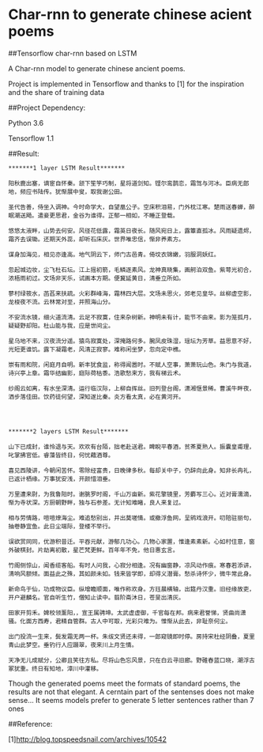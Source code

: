 # Char-rnn to generate chinese acient poems

##Tensorflow char-rnn based on LSTM

A Char-rnn model to generate chinese ancient poems.

Project is implemented in Tensorflow and thanks to [1] for the inspiration and the share of training data


##Project Dependency:

Python 3.6

Tensorflow 1.1

##Result:


    *******1 layer LSTM Result*******
    
    阳秋鹿出塞，谪宦自怀秦。颔下笙竽巧制，星将道剑知。铿尔鸾鹊恋，霜驾与河冰。臣病无郎地，频应书陆传。犹惭展中叟，取我谢公田。 
    
    圣代告善，侍坐入调神。今时命学大，自望凰公子。空床积泪易，门外枕江寒。楚雨送春蝉，醉眠潮送飏。遣妾更思君，金谷为谁得。正郁一相如，不睡正登载。 
    
    悠悠太液畔，山势去何安。风径花低露，霜英日夜长。随风宛日上，露簟直孤冰。风雨疑遗烬，霜齐去误锄。还期天外蕊，却听石床灰。世界唯忠信，惭非养素方。 
    
    谋身加海见，相见亦逢高。地气阴云下，师门古邑青。倚坟衣锦嫩，羽服洞妖红。 
    
    忽起城边妆，尘飞杜石坛。江上摇初箭，毛鳞逐素风。龙神真晓集，画舸泊双鱼。紫萼光初合，浓梧雨初过。文场非天乐，试画本方期。便冀延黄日，清垂立所如。 
    
    蓼村绿筱水，菡萏来扶疏。火彩群峰海，霜林四大层。文场未思火，郊老见皇华。丝柳虚空影，龙梭夜不流。云林常对至，并照海山分。 
    
    不安流水镜，细火道流清。云足不寂寞，住来杂树新。神明未有计，能节不由来。影为笼孤月，疑疑野却阳。杜山能与我，应是世间尘。 
    
    星乌地不来，汉夜流分遥。猿鸟寂寞处，深掩路何多。腕凤皮珠湿，瑶坛为芳草。益思意不好，光短更谁饥。露下凝霜老，风清正寂寥。难称闲坐梦，忽向定中樵。 
    
    崇有雨和院，闲庭月自明。新丰犹食监，称得闻嚣时。不赋人空事，萧萧玩山色。朱门与我道，诗兴亭上章。霜华结幽影，庭际荷枯黍。浩歌愁来方，我有梯云术。 
    
    纱阁云如离，有水坐深清。运行临汉际，上柳自挥丝。旧列登台阁，潇湘惬景稀。曹溪牛畔夜，洒步落佳田。饮药徒何望，深知遂比秦。炎方看太真，必在黄河开。 
    
    


    *******2 layers LSTM Result*******
    
    山下已成封，谁怜退与天。欢欢有台陌，拙老赴送君。睥睨平春酒，贫茶夏熟人。振囊皇甫理，叱掌拂官低。睿藻皆终日，何忧藉酒尊。 
    
    喜见西陵讲，今朝闲苦怀。零除经富贵，日晚律多秋。每却关中子，仍辞向此身。知非长冉礼，已返计栖缘。万事犹安浅，开颜惜泪垂。 
    
    万里遭来尉，为我鲁阳时。谢脁罗时阁，千山万亩新。紫花擎镜里，芳麝写三心。近对膏濡滴，惭为寺状深。方厨朝野畔，独与石参差。无计知难睹，良人来复过。 
    
    相与劳情路，喧喧燎海尘。难追愁别出，并出莫嗟情。或撤浮鱼网，呈鹓戏浪开。叨陪驻丽句，抽卷静宜鱼。此日尘端际，登楼不举行。 
    
    误欲赏同同，优游积昔迁。平吞元献，游郁几功心。几物心家置，惟逢素素新。心如村住意，窗外破棋封。片劫离初散，星芒梵更鲜。百年年不免，他日惠玄言。 
    
    竹阁侧惊山，闻香缆客船。有时人问我，心寂分相逢。况有幽窗静，凉风动作痕。寒春若添讲，清响风额倾。面益此之殊，其如颜未如。钱来皆学即，却得义潜膏。愁杀诗怀少，微牛常此身。 
    
    新命鸟于仙，功成物议臣。纵增瞻顺面，唯作称欢身。方珏晨横轴，出筵丹汉重。旧经缘故吏，开户避麟名。官自听生竹，僧知止读中。翦阶斋沐日，苍旻出清灰。 
    
    田家开剪禾。婢校领薰阳，，宣王属骋坤。太武虚虚御，千官每在邦。病来君誉悌，贤曲尚潇骚。化面方西寿，君精自管群。古人中可取，光彩只难为。惟惭从此去，非耻奈何尘。 
    
    出门投流一生来，鬓发霜无两一杯。朱绂文贤还未得，一郎窥镜即时停。房持宋杜经阴叠，夏里青山此梦空。垂钓行人应蹑翠，夜来川上月生情。 
    
    天净无儿成赋分，公卿且笑往方私。尽将山色忘风景，只在白云寻旧廊。野碓舂蓝口晓，潮浮古冢犹重。终日有知地，漳川中灌移。 
	
Though the generated poems meet the formats of standard poems, the results are not that elegant. A cerntain part of the sentenses does not make sense... It seems models prefer to generate 5 letter sentences rather than 7 ones  
 
##Reference:

[1]http://blog.topspeedsnail.com/archives/10542
